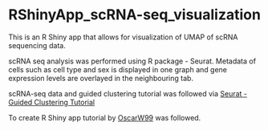 # RShinyApp_scRNA-seq_visualization
This is an R Shiny app that allows for visualization of UMAP of scRNA sequencing data. 

scRNA seq analysis was performed using R package - Seurat. Metadata of cells such as cell type and sex is displayed in one graph and gene expression levels are overlayed in the neighbouring tab. 

scRNA-seq data and guided clustering tutorial was followed via [Seurat - Guided Clustering Tutorial](https://satijalab.org/seurat/articles/pbmc3k_tutorial.html#setup-the-seurat-object) 

To create R Shiny app tutorial by [OscarW99](https://github.com/OscarW99/RShiny-tutorial-Single-cell-genomics-dashboard) was followed. 
